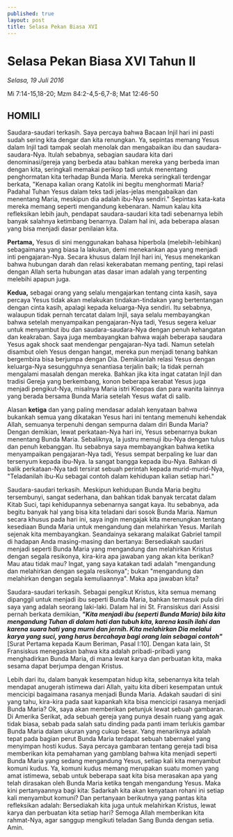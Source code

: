 ```yaml
---
published: true
layout: post
title: Selasa Pekan Biasa XVI
---
```


# Selasa Pekan Biasa XVI Tahun II

*Selasa, 19 Juli 2016*

Mi 7:14-15,18-20; Mzm 84:2-4,5-6,7-8; Mat 12:46-50

## HOMILI

Saudara-saudari terkasih.
Saya percaya bahwa Bacaan Injil hari ini pasti sudah sering kita dengar dan kita renungkan. Ya, sepintas memang Yesus dalam Injil tadi tampak seolah menolak dan mengabaikan ibu dan saudara-saudara-Nya. Itulah sebabnya, sebagian saudara kita dari denominasi/gereja yang berbeda atau bahkan mereka yang berbeda iman dengan kita, seringkali memakai perikop tadi untuk menentang penghormatan kita terhadap Bunda Maria. Mereka seringkali terdengar berkata, "Kenapa kalian orang Katolik ini begitu menghormati Maria? Padahal Tuhan Yesus dalam teks tadi jelas-jelas mengabaikan dan menentang Maria, meskipun dia adalah ibu-Nya sendiri." Sepintas kata-kata mereka memang seperti mengandung kebenaran. Namun kalau kita refleksikan lebih jauh, pendapat saudara-saudari kita tadi sebenarnya lebih banyak salahnya ketimbang benarnya. Dalam hal ini, ada beberapa alasan yang bisa menjadi dasar penilaian kita.

**Pertama,** Yesus di sini menggunakan bahasa hiperbola (melebih-lebihkan) sebagaimana yang biasa Ia lakukan, demi menekankan apa yang menjadi inti pengajaran-Nya. Secara khusus dalam Injil hari ini, Yesus menekankan bahwa hubungan darah dan relasi kekerabatan memang penting, tapi relasi dengan Allah serta hubungan atas dasar iman adalah yang terpenting melebihi apapun juga.

**Kedua,** sebagai orang yang selalu mengajarkan tentang cinta kasih, saya percaya Yesus tidak akan melakukan tindakan-tindakan yang bertentangan dengan cinta kasih, apalagi kepada keluarga-Nya sendiri. Itu sebabnya, walaupun tidak pernah tercatat dalam Injil, saya selalu membayangkan bahwa setelah menyampaikan pengajaran-Nya tadi, Yesus segera keluar untuk menyambut ibu dan saudara-saudara-Nya dengan penuh kehangatan dan keakraban. Saya juga membayangkan bahwa wajah beberapa saudara Yesus agak shock saat mendengar pengajaran-Nya tadi. Namun setelah disambut oleh Yesus dengan hangat, mereka pun menjadi tenang bahkan bergembira bisa berjumpa dengan Dia. Demikianlah relasi Yesus dengan keluarga-Nya sesungguhnya senantiasa terjalin baik; Ia tidak pernah mengalami masalah dengan mereka. Bahkan jika kita ingat catatan Injil dan tradisi Gereja yang berkembang, konon beberapa kerabat Yesus juga menjadi pengikut-Nya, misalnya Maria istri Kleopas dan para wanita lainnya yang berada bersama Bunda Maria setelah Yesus wafat di salib.

Alasan **ketiga** dan yang paling mendasar adalah kenyataan bahwa bukankah semua yang dikatakan Yesus hari ini tentang memenuhi kehendak Allah, semuanya terpenuhi dengan sempurna dalam diri Bunda Maria? Dengan demikian, lewat perkataan-Nya hari ini, Yesus sebenarnya bukan menentang Bunda Maria. Sebaliknya, Ia justru memuji ibu-Nya dengan tulus dan penuh kebanggan. Itu sebabnya saya membayangkan bahwa ketika menyampaikan pengajaran-Nya tadi, Yesus sempat berpaling ke luar dan tersenyum kepada ibu-Nya. Ia sangat bangga kepada ibu-Nya. Bahkan di balik perkataan-Nya tadi tersirat sebuah perintah kepada murid-murid-Nya, "Teladanilah ibu-Ku sebagai contoh dalam kehidupan kalian setiap hari."

Saudara-saudari terkasih.
Meskipun kehidupan Bunda Maria begitu tersembunyi, sangat sederhana, dan bahkan tidak banyak tercatat dalam Kitab Suci, tapi kehidupannya sebenarnya sangat kaya. Itu sebabnya, ada begitu banyak hal yang bisa kita teladani dari sosok Bunda Maria. Namun secara khusus pada hari ini, saya ingin mengajak kita merenungkan tentang kesediaan Bunda Maria untuk mengandung dan melahirkan Yesus. Marilah sejenak kita membayangkan. Seandainya sekarang malaikat Gabriel tampil di hadapan Anda masing-masing dan bertanya: Bersediakah saudari menjadi seperti Bunda Maria yang mengandung dan melahirkan Kristus dengan segala resikonya, kira-kira apa jawaban yang akan kita berikan? Mau atau tidak mau? Ingat, yang saya katakan tadi adalah "mengandung dan melahirkan dengan segala resikonya"; bukan "mengandung dan melahirkan dengan segala kemuliaannya". Maka apa jawaban kita?

Saudara-saudari terkasih.
Sebagai pengikut Kristus, kita semua memang dipanggil untuk menjadi ibu seperti Bunda Maria, bahkan termasuk pula diri saya yang adalah seorang laki-laki. Dalam hal ini St. Fransiskus dari Assisi pernah berkata demikian, ***"Kita menjadi ibu (seperti Bunda Maria) bila kita mengandung Tuhan di dalam hati dan tubuh kita, karena kasih ilahi dan karena suara hati yang murni dan jernih. Kita melahirkan Dia melalui karya yang suci, yang harus bercahaya bagi orang lain sebagai contoh"*** [Surat Pertama kepada Kaum Beriman, Pasal I:10]. Dengan kata lain, St Fransiskus menegaskan bahwa kita adalah pribadi-pribadi yang menghadirkan Bunda Maria, di mana lewat karya dan perbuatan kita, maka sesama dapat berjumpa dengan Kristus.

Lebih dari itu, dalam banyak kesempatan hidup kita, sebenarnya kita telah mendapat anugerah istimewa dari Allah, yaitu kita diberi kesempatan untuk mencicipi bagaimana rasanya menjadi Bunda Maria. Adakah saudari di sini yang tahu, kira-kira pada saat kapankah kita bisa mencicipi rasanya menjadi Bunda Maria? Ok, saya akan memberikan petunjuk lewat sebuah gambaran. Di Amerika Serikat, ada sebuah gereja yang punya desain ruang yang agak tidak biasa, sebab pada salah satu dinding pada panti imam terlukis gambar Bunda Maria dalam ukuran yang cukup besar. Yang menariknya adalah tepat pada bagian perut Bunda Maria terdapat sebuah tabernakel yang menyimpan hosti kudus. Saya percaya gambaran tentang gereja tadi bisa memberikan kita pemahaman yang gamblang bahwa kita menjadi seperti Bunda Maria yang sedang mengandung Yesus, setiap kali kita menyambut komuni kudus. Ya, komuni kudus memang merupakan suatu momen yang amat istimewa, sebab untuk beberapa saat kita bisa merasakan apa yang telah dirasakan oleh Bunda Maria ketika tengah mengandung Yesus. Maka kini pertanyaannya bagi kita: Sadarkah kita akan kenyataan rohani ini setiap kali menyambut komuni? Dan pertanyaan berikutnya yang pantas kita refleksikan adalah: Bersediakah kita juga untuk melahirkan Kristus, lewat karya dan perbuatan kita setiap hari?
Semoga Allah memberikan kita rahmat-Nya, agar sanggup mengikuti teladan Sang Bunda dengan setia. Amin.   

